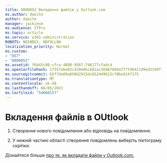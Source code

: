 ```yaml
---
title: 8000052 Вкладення файлів у Outlook.com
ms.author: daeite
author: daeite
manager: jackiesm
ms.audience: ITPro
ms.topic: article
ms.service: o365-administration
ROBOTS: NOINDEX, NOFOLLOW
localization_priority: Normal
ms.custom:
- "857"
- "8000052"
ms.assetid: f6d43c80-cfca-4898-9567-746177cfadc4
ms.openlocfilehash: 17357abe83c410e0bcb81ac38487689aff7fd6421d9ed33d9f10576721b71d3f
ms.sourcegitcommit: b5f7da89a650d2915dc652449623c78be6247175
ms.translationtype: MT
ms.contentlocale: uk-UA
ms.lasthandoff: 08/05/2021
ms.locfileid: "54060157"
---
```

# <a name="how-to-attach-files-in-outlook"></a>Вкладення файлів в OUtlook 

1. Створення нового повідомлення або відповідь на повідомлення.

2. У нижній частині області створення повідомлень виберіть піктограму скріпки.

Дізнайтеся більше [про те, як вкладати файли у Outlook.com.](https://go.microsoft.com/fwlink/p/?linkid=2001702&amp;clcid=0x409)
  